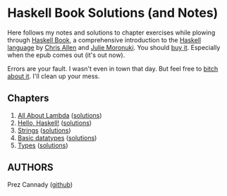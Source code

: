 # Haskell Book Solutions (and Notes)

Here follows my notes and solutions to chapter exercises while plowing through [Haskell Book](http://haskellbook.com/), a comprehensive introduction to the [Haskell language](https://www.haskell.org/) by [Chris Allen](https://github.com/bitemyapp) and [Julie Moronuki](https://github.com/GinBaby). You should [buy it](https://gumroad.com/l/haskellbook). Especially when the epub comes out (it's out now).

Errors are your fault. I wasn't even in town that day. But feel free to [bitch about it](https://github.com/OCExercise/haskellbook-solutions/issues). I'll clean up your mess.

## Chapters

1. [All About Lambda](chapters/chapter01/README.md) ([solutions](chapters/chapter01/exercises/README.md))
1. [Hello, Haskell!](chapters/chapter02/README.md) ([solutions](chapters/chapter02/exercises/README.md))
1. [Strings](chapters/chapter03/README.md) ([solutions](chapters/chapter03/exercises/README.md))
1. [Basic datatypes](chapters/chapter04/README.md) ([solutions](chapters/chapter04/exercises/README.md))
1. [Types](chapters/chapter05/README.md) ([solutions](chapters/chapter05/exercises/README.md))

## AUTHORS

Prez Cannady ([github](https://github.com/revprez))
